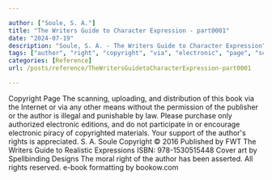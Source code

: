 ```yaml
---

author: ["Soule, S. A."]
title: "The Writers Guide to Character Expression - part0001"
date: "2024-07-19"
description: "Soule, S. A. - The Writers Guide to Character Expression"
tags: ["author", "right", "copyright", "via", "electronic", "page", "scanning", "uploading", "distribution", "book", "internet", "mean", "without", "permission", "publisher", "illegal", "punishable", "law", "please", "purchase", "authorized", "edition", "participate", "encourage", "piracy"]
categories: [Reference]
url: /posts/reference/TheWritersGuidetoCharacterExpression-part0001

---
```



Copyright Page
The scanning, uploading, and distribution of this book via the Internet or via any other means without the permission of the publisher or the author is illegal and punishable by law. Please purchase only authorized electronic editions, and do not participate in or encourage electronic piracy of copyrighted materials. Your support of the author's rights is appreciated.
S. A. Soule  Copyright © 2016
Published by FWT
The Writers Guide to Realistic Expressions
ISBN: 978-1530515448
Cover art by Spellbinding Designs
The moral right of the author has been asserted. All rights reserved.
e-book formatting by bookow.com
